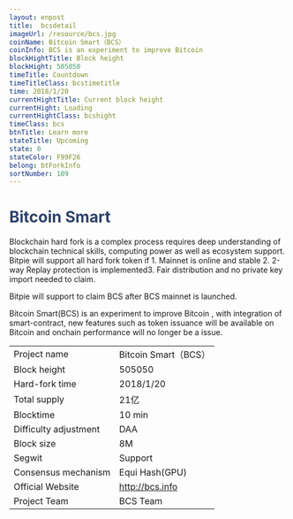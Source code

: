 ```yaml
---
layout: enpost
title:  bcsdetail
imageUrl: /resource/bcs.jpg
coinName: Bitcoin Smart（BCS）
coinInfo: BCS is an experiment to improve Bitcoin
blockHightTitle: Block height
blockHight: 505050
timeTitle: Countdown
timeTitleClass: bcstimetitle
time: 2018/1/20
currentHightTitle: Current block height
currentHight: Loading
currentHightClass: bcshight
timeClass: bcs
btnTitle: Learn more
stateTitle: Upcoming
state: 0
stateColor: F99F26
belong: btForkInfo
sortNumber: 109
---
```

<h1 style="color: #2F416A">Bitcoin Smart</h1>
<p class="summarytxt">Blockchain hard fork is a complex process requires deep understanding of blockchain technical skills, computing power as well as ecosystem support. Bitpie will support all hard fork token if 1. Mainnet is online and stable 2. 2-way Replay protection is implemented3. Fair distribution and no private key import needed to claim.
</p>
<p>Bitpie will support to claim BCS after BCS mainnet is launched.
</p>
<p>Bitcoin Smart(BCS) is an experiment to improve Bitcoin , with integration of smart-contract, new features such as token issuance will be available on Bitcoin and onchain performance will no longer be a issue.
</p>
<table class="center">
  <tbody>
    <tr>
        <td class="tablehalf">Project name</td>
        <td class="tablehalf">Bitcoin Smart（BCS）</td>
    </tr>
    <tr>
        <td>Block height</td>
        <td>505050</td>
    </tr>
    <tr>
        <td>Hard-fork time</td>
        <td>2018/1/20</td>
    </tr>
    <tr>
        <td>Total supply</td>
        <td>21亿</td>
    </tr>
    <tr>
        <td>Blocktime</td>
        <td>10 min</td>
    </tr>
    <tr>
        <td>Difficulty adjustment</td>
        <td>DAA</td>
    </tr>
    <tr>
        <td>Block size</td>
        <td>8M</td>
    </tr>
    <tr>
        <td>Segwit</td>
        <td>Support</td>
    </tr>
    <tr>
        <td>Consensus mechanism</td>
        <td>Equi Hash(GPU)</td>
    </tr>
    <tr>
        <td>Official Website</td>
        <td><a href="http://bcs.info" target="_blank">http://bcs.info</a></td>
    </tr>
    <tr>
        <td>Project Team</td>
        <td>BCS Team</td>
    </tr>
  </tbody>
</table>